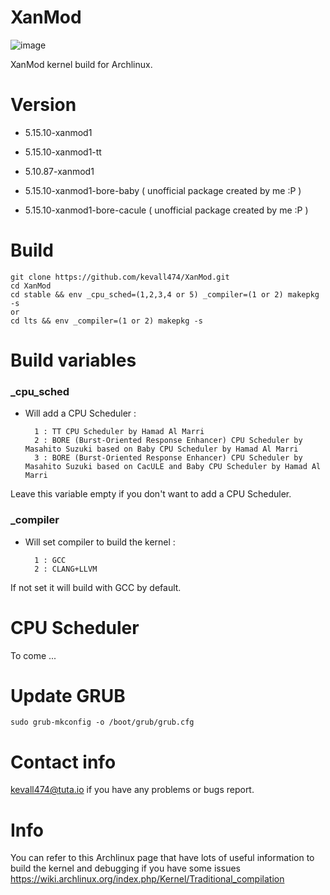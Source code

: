 # XanMod

![image](https://user-images.githubusercontent.com/68618182/124551127-b059b480-ddff-11eb-97af-9664740c4829.png)

XanMod kernel build for Archlinux.

# Version


- 5.15.10-xanmod1

- 5.15.10-xanmod1-tt

- 5.10.87-xanmod1

- 5.15.10-xanmod1-bore-baby ( unofficial package created by me :P )

- 5.15.10-xanmod1-bore-cacule ( unofficial package created by me :P )

# Build

    git clone https://github.com/kevall474/XanMod.git
    cd XanMod 
    cd stable && env _cpu_sched=(1,2,3,4 or 5) _compiler=(1 or 2) makepkg -s
    or
    cd lts && env _compiler=(1 or 2) makepkg -s

# Build variables

### _cpu_sched

- Will add a CPU Scheduler :

        1 : TT CPU Scheduler by Hamad Al Marri
        2 : BORE (Burst-Oriented Response Enhancer) CPU Scheduler by Masahito Suzuki based on Baby CPU Scheduler by Hamad Al Marri
        3 : BORE (Burst-Oriented Response Enhancer) CPU Scheduler by Masahito Suzuki based on CacULE and Baby CPU Scheduler by Hamad Al Marri

Leave this variable empty if you don't want to add a CPU Scheduler.

### _compiler

- Will set compiler to build the kernel :

        1 : GCC
        2 : CLANG+LLVM

If not set it will build with GCC by default.

# CPU Scheduler

To come ...

# Update GRUB

    sudo grub-mkconfig -o /boot/grub/grub.cfg

# Contact info

kevall474@tuta.io if you have any problems or bugs report.

# Info

You can refer to this Archlinux page that have lots of useful information to build the kernel and debugging if you have some issues https://wiki.archlinux.org/index.php/Kernel/Traditional_compilation
